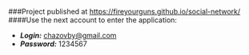 ###Project published at https://fireyourguns.github.io/social-network/
####Use the next account to enter the application:
- ***Login:*** chazovby@gmail.com  
- ***Password:*** 1234567